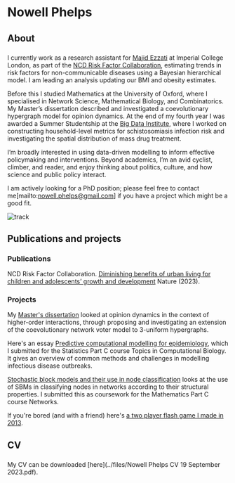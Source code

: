 # Nowell Phelps

## About
### 
I currently work as a research assistant for [Majid Ezzati](https://www.imperial.ac.uk/people/majid.ezzati) at Imperial College London, as part of the [NCD Risk Factor Collaboration](https://ncdrisc.org), estimating trends in risk factors for non-communicable diseases using a Bayesian hierarchical model. I am leading an analysis updating our BMI and obesity estimates.

Before this I studied Mathematics at the University of Oxford, where I specialised in Network Science, Mathematical Biology, and Combinatorics. My Master’s dissertation described and investigated a coevolutionary hypergraph model for opinion dynamics. At the end of my fourth year I was awarded a Summer Studentship at the [Big Data Institute](https://www.bdi.ox.ac.uk), where I worked on constructing household-level metrics for schistosomiasis infection risk and investigating the spatial distribution of mass drug treatment. 
 
I’m broadly interested in using data-driven modelling to inform effective policymaking and interventions. Beyond academics, I’m an avid cyclist, climber, and reader, and enjoy thinking about politics, culture, and how science and public policy interact.

I am actively looking for a PhD position; please feel free to contact me[mailto:nowell.phelps@gmail.com] if you have a project which might be a good fit.

![track](../media/track.webp)

## Publications and projects

### Publications 
NCD Risk Factor Collaboration. [Diminishing benefits of urban living for children and adolescents’ growth and development](https://www.nature.com/articles/s41586-023-05772-8) Nature (2023).

### Projects
My [Master's dissertation](https://www.overleaf.com/read/qvvdfhvtkxpz) looked at opinion dynamics in the context of higher-order interactions, through proposing and investigating an extension of the coevolutionary network voter model to 3-uniform hypergraphs. 

Here's an essay [Predictive computational modelling for epidemiology](https://www.overleaf.com/read/mxsrcscjnzsk), which I submitted for the Statistics Part C course Topics in Computational Biology. It gives an overview of common methods and challenges in modelling infectious disease outbreaks. 

[Stochastic block models and their use in node classification](https://www.overleaf.com/read/bcgbmybqyxby) looks at the use of SBMs in classifying nodes in networks according to their structural properties. I submitted this as coursework for the Mathematics Part C course Networks.

If you're bored (and with a friend) here's [a two player flash game I made in 2013](https://scratch.mit.edu/projects/10098205/).

## CV
### 
My CV can be downloaded [here](../files/Nowell Phelps CV 19 September 2023.pdf).
